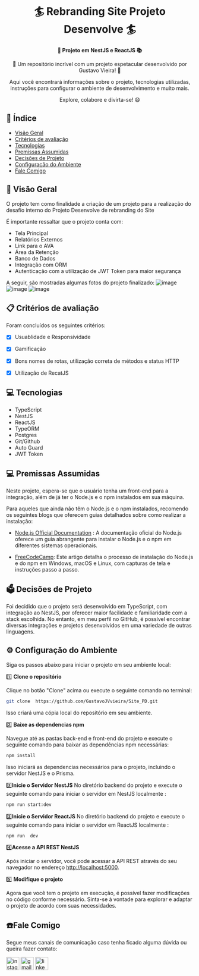 <h1 align="center">🏄 Rebranding Site Projeto Desenvolve 🏄</h1>



<div align="center">
  <strong>🚀 Projeto em NestJS e ReactJS  📚</strong>
</div>

<div align="center">
  <p>🎉 Um repositório incrível com um projeto espetacular desenvolvido por Gustavo Vieira! 🎉</p>
  <p>Aqui você encontrará informações sobre o projeto, tecnologias utilizadas, instruções para configurar o ambiente de desenvolvimento e muito mais.</p>
  <p>Explore, colabore e divirta-se! 😄</p>
</div>

## 📖 Índice

- [Visão Geral](#visão-geral)
- [Critérios de avaliação](#criterios-de-avaliação)
- [Tecnologias](#tecnologias)
- [Premissas Assumidas](#premissas-assumidas)
- [Decisões de Projeto](#decisões-de-projeto)
- [Configuração do Ambiente](#configuração-do-ambiente)
- [Fale Comigo](#fale-comigo)

## 🔭 Visão Geral
O projeto tem como finalidade a criação de um projeto para a realização do desafio interno do Projeto Desenvolve de rebranding do Site

É importante ressaltar que o projeto conta com:

- Tela Principal
- Relatórios Externos
- Link para o AVA
- Área da Retenção
- Banco de Dados
- Integração com ORM
- Autenticação com a utilização de JWT Token para maior segurança

A seguir, são mostradas algumas fotos do projeto finalizado:
![image](https://github.com/user-attachments/assets/1a90ee58-1406-4019-bb09-a6548917cf62)
![image](https://github.com/user-attachments/assets/76383fbb-b040-46b9-a82d-3982dffd285e)
![image](https://github.com/user-attachments/assets/4c6ca352-b179-4dca-b912-5a34bd5abb50)


## 📋 Critérios de avaliação 
Foram concluídos os seguintes critérios:

- [x] Usuablidade e Responsividade
- [x] Gamificação
- [x] Bons nomes de rotas, utilização correta de métodos e status HTTP
- [x] Utilização de RecatJS

      
## 💻 Tecnologias

- TypeScript
- NestJS
- ReactJS
- TypeORM
- Postgres
- Git/Github
- Auto Guard
- JWT Token


## 💻 Premissas Assumidas
Neste projeto, espera-se que o usuário tenha um front-end para a integração, além de já ter o Node.js e o npm instalados em sua máquina.

Para aqueles que ainda não têm o Node.js e o npm instalados, recomendo os seguintes blogs que oferecem guias detalhados sobre como realizar a instalação:

  - [Node.js Official Documentation](https://nodejs.org/pt) : A documentação oficial do Node.js oferece um guia abrangente para instalar o Node.js e o npm em diferentes sistemas operacionais.

  - [FreeCodeCamp](https://www.freecodecamp.org/): Este artigo detalha o processo de instalação do Node.js e do npm em Windows, macOS e Linux, com capturas de tela e instruções passo a passo.

## 🗳️ Decisões de Projeto
Foi decidido que o projeto será desenvolvido em TypeScript, com integração ao NestJS, por oferecer maior facilidade e familiaridade com a stack escolhida. No entanto, em meu perfil no GitHub, é possível encontrar diversas integrações e projetos desenvolvidos em uma variedade de outras linguagens.


## ⚙️ Configuração do Ambiente

Siga os passos abaixo para iniciar o projeto em seu ambiente local:

1️⃣ **Clone o repositório**

   Clique no botão "Clone" acima ou execute o seguinte comando no terminal:

   ```bash
   git clone  https://github.com/GustavoJVvieira/Site_PD.git

   ```

   Isso criará uma cópia local do repositório em seu ambiente.

2️⃣ **Baixe as dependencias npm**

   Navegue até as pastas back-end e front-end do projeto e execute o seguinte comando para baixar as dependências npm necessárias:

   ```bash
   npm install
   ```

   Isso iniciará as dependencias necessários para o projeto, incluindo o servidor NestJS e o Prisma.

3️⃣**Inicie o Servidor NestJS**
 No diretório backend do projeto e execute o seguinte comando para iniciar o servidor em NestJS localmente :

   ```bash
   npm run start:dev
   ```
3️⃣**Inicie o Servidor ReactJS**
 No diretório backend do projeto e execute o seguinte comando para iniciar o servidor em ReactJS localmente :

   ```bash
   npm run  dev
   ```

 4️⃣**Acesse a API REST NestJS**

   Após iniciar o servidor, você pode acessar a API REST através do seu navegador no endereço [http://localhost:5000](http://localhost:5000).


5️⃣ **Modifique o projeto**

   Agora que você tem o projeto em execução, é possível fazer modificações no código conforme necessário. Sinta-se à vontade para explorar e adaptar o projeto de acordo com suas necessidades.
   
## ☎️Fale Comigo 
Segue meus canais de comunicação caso tenha ficado alguma dúvida ou queira fazer contato:
<div align="left">
  
 <a a href= "https://www.instagram.com/_vi_eira/" target="_blank" ><img  target="_blank" src="https://img.shields.io/static/v1?message=Instagram&logo=instagram&label=&color=E4405F&logoColor=white&labelColor=&style=for-the-badge" height="35" alt="instagram logo"></a>
  <a href = "mailto:gustavojvieira20004@gmail.com" target="_blank" ><img src="https://img.shields.io/static/v1?message=Gmail&logo=gmail&label=&color=D14836&logoColor=white&labelColor=&style=for-the-badge" height="35" alt="gmail logo" target="_blank"></a>
  <a href= "https://www.linkedin.com/in/gustavo-vieira-174b692bb/" target="_blank" ><img  src="https://img.shields.io/static/v1?message=LinkedIn&logo=linkedin&label=&color=0077B5&logoColor=white&labelColor=&style=for-the-badge" height="35" alt="linkedin logo" target="_blank"></a>
 
  
</div>

#
